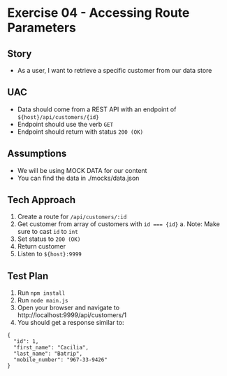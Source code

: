 # Exercise 04 - Accessing Route Parameters

## Story

- As a user, I want to retrieve a specific customer from our data store

## UAC

- Data should come from a REST API with an endpoint of `${host}/api/customers/{id}`
- Endpoint should use the verb `GET`
- Endpoint should return with status `200 (OK)`

## Assumptions

- We will be using MOCK DATA for our content
- You can find the data in ./mocks/data.json

## Tech Approach

1. Create a route for `/api/customers/:id`
2. Get customer from array of customers with `id === {id}`
  a. Note: Make sure to cast `id` to `int`
3. Set status to `200 (OK)`
4. Return customer
5. Listen to `${host}:9999`

## Test Plan

1. Run `npm install`
2. Run `node main.js`
3. Open your browser and navigate to http://localhost:9999/api/customers/1
4. You should get a response similar to:

```
{
  "id": 1,
  "first_name": "Cacilia",
  "last_name": "Batrip",
  "mobile_number": "967-33-9426"
}
```
